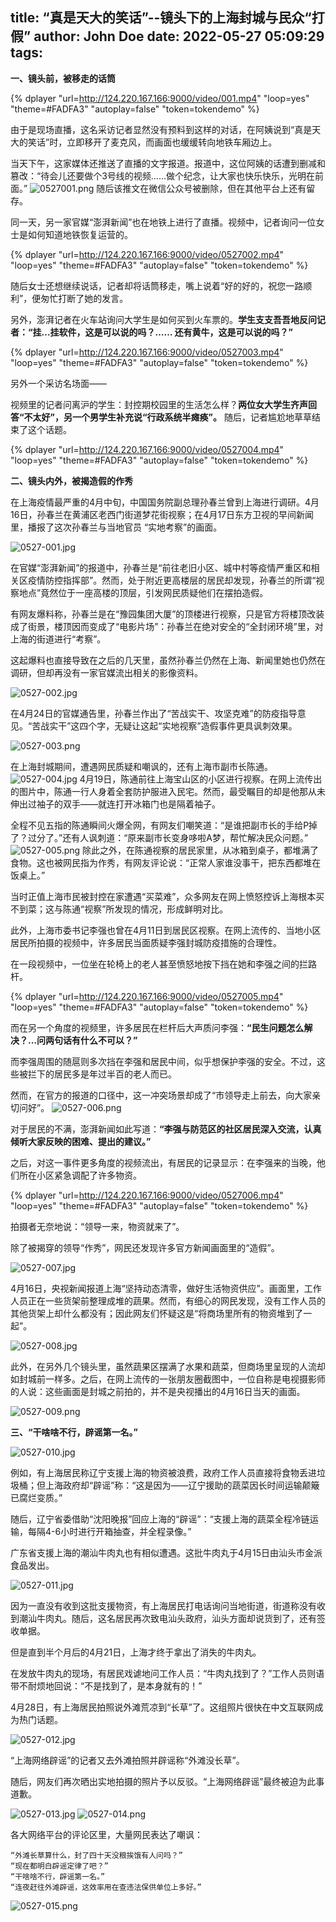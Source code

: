 title: “真是天大的笑话”--镜头下的上海封城与民众“打假”
author: John Doe
date: 2022-05-27 05:09:29
tags:
---
**一、镜头前，被移走的话筒**
<!-- more -->

{% dplayer "url=http://124.220.167.166:9000/video/001.mp4"   "loop=yes" "theme=#FADFA3" "autoplay=false" "token=tokendemo" %}

由于是现场直播，这名采访记者显然没有预料到这样的对话，在阿姨说到“真是天大的笑话”时，立即移开了麦克风，而画面也缓缓转向地铁车厢边上。

当天下午，这家媒体还推送了直播的文字报道。报道中，这位阿姨的话遭到删减和篡改：“待会儿还要做个3号线的视频……做个纪念，让大家也快乐快乐，光明在前面。”
![0527001.png](http://124.220.167.166:8081/i/2022/05/27/628fedb1437a4.png)
随后该推文在微信公众号被删除，但在其他平台上还有留存。

同一天，另一家官媒“澎湃新闻”也在地铁上进行了直播。视频中，记者询问一位女士是如何知道地铁恢复运营的。

{% dplayer "url=http://124.220.167.166:9000/video/0527002.mp4"   "loop=yes" "theme=#FADFA3" "autoplay=false" "token=tokendemo" %}

随后女士还想继续说话，记者却将话筒移走，嘴上说着“好的好的，祝您一路顺利”，便匆忙打断了她的发言。

另外，澎湃记者在火车站询问大学生是如何买到火车票的。**学生支支吾吾地反问记者：“挂…挂软件，这是可以说的吗？…… 还有黄牛，这是可以说的吗？”**

{% dplayer "url=http://124.220.167.166:9000/video/0527003.mp4"   "loop=yes" "theme=#FADFA3" "autoplay=false" "token=tokendemo" %}

另外一个采访名场面——

视频里的记者问离沪的学生：封控期校园里的生活怎么样？**两位女大学生齐声回答“不太好”，另一个男学生补充说“行政系统半瘫痪”。** 随后，记者尴尬地草草结束了这个话题。

{% dplayer "url=http://124.220.167.166:9000/video/0527004.mp4"   "loop=yes" "theme=#FADFA3" "autoplay=false" "token=tokendemo" %}

**二、镜头内外，被揭造假的作秀**

在上海疫情最严重的4月中旬，中国国务院副总理孙春兰曾到上海进行调研。4月16日，孙春兰在黄浦区老西门街道梦花街视察；在4月17日东方卫视的早间新闻里，播报了这次孙春兰与当地官员 “实地考察”的画面。

![0527-001.jpg](http://124.220.167.166:8081/i/2022/05/27/628fefdd93924.jpg)

在官媒“澎湃新闻”的报道中，孙春兰是“前往老旧小区、城中村等疫情严重区和相关区疫情防控指挥部”。然而，处于附近更高楼层的居民却发现，孙春兰的所谓“视察地点”竟然位于一座高楼的顶层，引发网民质疑他们在摆拍造假。

有网友爆料称，孙春兰是在“豫园集团大厦”的顶楼进行视察，只是官方将楼顶改装成了街景，楼顶因而变成了“电影片场”：孙春兰在绝对安全的“全封闭环境”里，对上海的街道进行“考察”。

这起爆料也直接导致在之后的几天里，虽然孙春兰仍然在上海、新闻里她也仍然在调研，但却再没有一家官媒流出相关的影像资料。

![0527-002.jpg](http://124.220.167.166:8081/i/2022/05/27/628ff03545abe.jpg)

在4月24日的官媒通告里，孙春兰作出了“苦战实干、攻坚克难”的防疫指导意见。“苦战实干”这四个字，无疑让这起“实地视察”造假事件更具讽刺效果。

![0527-003.png](http://124.220.167.166:8081/i/2022/05/27/628ff0776a762.png)

在上海封城期间，遭遇网民质疑和嘲讽的，还有上海市副市长陈通。
![0527-004.jpg](http://124.220.167.166:8081/i/2022/05/27/628ff0ab9cb1d.jpg)
4月19日，陈通前往上海宝山区的小区进行视察。在网上流传出的图片中，陈通一行人身着全套防护服进入民宅。然而，最受瞩目的却是他那从未伸出过袖子的双手——就连打开冰箱门也是隔着袖子。

全程不见五指的陈通瞬间火爆全网，有网友们嘲笑道：“是谁把副市长的手给P掉了？过分了。”还有人讽刺道：“原来副市长变身哆啦A梦，帮忙解决民众问题。”
![0527-005.png](http://124.220.167.166:8081/i/2022/05/27/628ff1051e511.png)
除此之外，在陈通视察的居民家里，从冰箱到桌子，都堆满了食物。这也被网民指为作秀，有网友评论说：“正常人家谁没事干，把东西都堆在饭桌上。”

当时正值上海市民被封控在家遭遇“买菜难”，众多网友在网上愤怒控诉上海根本买不到菜；这与陈通“视察”所发现的情况，形成鲜明对比。

此外，上海市委书记李强也曾在4月11日到居民区视察。在网上流传的、当地小区居民所拍摄的视频中，许多居民当面质疑李强封城防疫措施的合理性。

在一段视频中，一位坐在轮椅上的老人甚至愤怒地按下挡在她和李强之间的拦路杆。

{% dplayer "url=http://124.220.167.166:9000/video/0527005.mp4"   "loop=yes" "theme=#FADFA3" "autoplay=false" "token=tokendemo" %}

而在另一个角度的视频里，许多居民在栏杆后大声质问李强：**“民生问题怎么解决？…问两句话有什么不可以？”**

而李强周围的随扈则多次挡在李强和居民中间，似乎想保护李强的安全。不过，这些被拦下的居民多是年过半百的老人而已。

然而，在官方的报道的口径中，这一冲突场景却成了“市领导走上前去，向大家亲切问好”。
![0527-006.png](http://124.220.167.166:8081/i/2022/05/27/628ff1c0607b2.png)

对于居民的不满，澎湃新闻如此写道：**“李强与防范区的社区居民深入交流，认真倾听大家反映的困难、提出的建议。”**

之后，对这一事件更多角度的视频流出，有居民的记录显示：在李强来的当晚，他们所在小区紧急调配了许多物资。

{% dplayer "url=http://124.220.167.166:9000/video/0527006.mp4"   "loop=yes" "theme=#FADFA3" "autoplay=false" "token=tokendemo" %}

拍摄者无奈地说：“领导一来，物资就来了”。

除了被揭穿的领导“作秀”，网民还发现许多官方新闻画面里的“造假”。

![0527-007.jpg](http://124.220.167.166:8081/i/2022/05/27/628ff24726d5d.jpg)

4月16日，央视新闻报道上海“坚持动态清零，做好生活物资供应”。画面里，工作人员正在一些货架前整理成堆的蔬果。然而，有细心的网民发现，没有工作人员的其他货架上却什么都没有；因此网友们怀疑这是“将商场里所有的物资堆到了一起”。

![0527-008.jpg](http://124.220.167.166:8081/i/2022/05/27/628ff27aa0fdd.jpg)

此外，在另外几个镜头里，虽然蔬果区摆满了水果和蔬菜，但商场里呈现的人流却如封城前一样多。之后，在网上流传的一张朋友圈截图中，一位自称是电视摄影师的人说：这些画面是封城之前拍的，并不是央视播出的4月16日当天的画面。

![0527-009.png](http://124.220.167.166:8081/i/2022/05/27/628ff2bfce94f.png)

**三、“干啥啥不行，辟谣第一名。”**

![0527-010.jpg](http://124.220.167.166:8081/i/2022/05/27/628ff331ecf9f.jpg)

例如，有上海居民称辽宁支援上海的物资被浪费，政府工作人员直接将食物丢进垃圾桶；但上海政府却“辟谣”称：“这是因为——辽宁援助的蔬菜因长时间运输颠簸已腐烂变质。”

随后，辽宁省委借助“沈阳晚报”回应上海的“辟谣”：“支援上海的蔬菜全程冷链运输，每隔4-6小时进行开箱抽查，并全程录像。”

广东省支援上海的潮汕牛肉丸也有相似遭遇。这批牛肉丸于4月15日由汕头市金派食品发出。

![0527-011.jpg](http://124.220.167.166:8081/i/2022/05/27/628ff3654cf08.jpg)

因为一直没有收到这批支援物资，有上海居民打电话询问当地街道，街道称没有收到潮汕牛肉丸。随后，这名居民再次致电汕头政府，汕头方面却说货到了，还有签收单据。

但是直到半个月后的4月21日，上海才终于拿出了消失的牛肉丸。

在发放牛肉丸的现场，有居民戏谑地问工作人员：“牛肉丸找到了？”工作人员则语带不耐烦地回说：“不是找到了，是本身就有的！”

4月28日，有上海居民拍照说外滩荒凉到“长草”了。这组照片很快在中文互联网成为热门话题。

![0527-012.jpg](http://124.220.167.166:8081/i/2022/05/27/628ff399a794d.jpg)

“上海网络辟谣”的记者又去外滩拍照并辟谣称“外滩没长草”。

随后，网友们再次晒出实地拍摄的照片予以反驳。“上海网络辟谣”最终被迫为此事道歉。

![0527-013.jpg](http://124.220.167.166:8081/i/2022/05/27/628ff3c52a54c.jpg)
![0527-014.png](http://124.220.167.166:8081/i/2022/05/27/628ff3f409998.png)

各大网络平台的评论区里，大量网民表达了嘲讽：


    “外滩长草算什么，封了四十天没粮挨饿有人问吗？”
    “现在都明白辟谣定律了吧？”
    “干啥啥不行，辟谣第一名。”
    “连夜赶往外滩辟谣，这效率用在查违法保供单位上多好。” 
    
![0527-015.png](http://124.220.167.166:8081/i/2022/05/27/628ff4b82847f.png)
